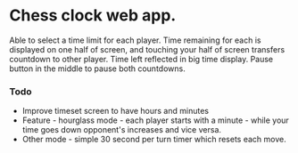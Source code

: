 # Chess clock web app.

Able to select a time limit for each player.
Time remaining for each is displayed on one half of screen, and touching your half of screen transfers countdown to other player.
Time left reflected in big time display.
Pause button in the middle to pause both countdowns.





### Todo
- Improve timeset screen to have hours and minutes
- Feature - hourglass mode - each player starts with a minute - while your time goes down opponent's increases and vice versa.
- Other mode - simple 30 second per turn timer which resets each move.

